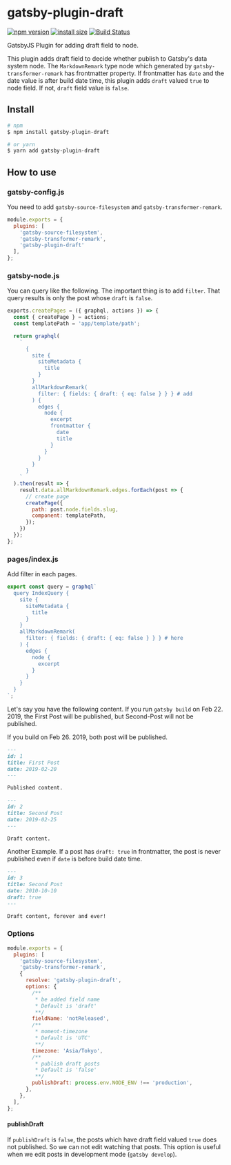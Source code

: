 # gatsby-plugin-draft

[![npm version](https://img.shields.io/npm/v/gatsby-plugin-draft.svg)](https://www.npmjs.com/package/gatsby-plugin-draft)
[![install size](https://packagephobia.now.sh/badge?p=gatsby-plugin-draft)](https://packagephobia.now.sh/result?p=gatsby-plugin-draft)
[![Build Status](https://travis-ci.com/shooontan/gatsby-plugin-draft.svg?branch=master)](https://travis-ci.com/shooontan/gatsby-plugin-draft)


GatsbyJS Plugin for adding draft field to node.

This plugin adds draft field to decide whether publish to Gatsby's data system node. The `MarkdownRemark` type node which generated by `gatsby-transformer-remark` has frontmatter property. If frontmatter has `date` and the date value is after build date time, this plugin adds `draft` valued `true` to node field. If not, `draft` field value is `false`.

## Install

```bash
# npm
$ npm install gatsby-plugin-draft

# or yarn
$ yarn add gatsby-plugin-draft
```

## How to use

### gatsby-config.js

You need to add `gatsby-source-filesystem` and `gatsby-transformer-remark`.

```js
module.exports = {
  plugins: [
    'gatsby-source-filesystem',
    'gatsby-transformer-remark',
    'gatsby-plugin-draft'
  ],
};
```

### gatsby-node.js

You can query like the following. The important thing is to add `filter`. That query results is only the post whose `draft` is `false`.

```js
exports.createPages = ({ graphql, actions }) => {
  const { createPage } = actions;
  const templatePath = 'app/template/path';

  return graphql(
    `
      {
        site {
          siteMetadata {
            title
          }
        }
        allMarkdownRemark(
          filter: { fields: { draft: { eq: false } } } # add
        ) {
          edges {
            node {
              excerpt
              frontmatter {
                date
                title
              }
            }
          }
        }
      }
    `
  ).then(result => {
    result.data.allMarkdownRemark.edges.forEach(post => {
      // create page
      createPage({
        path: post.node.fields.slug,
        component: templatePath,
      });
    })
  });
};
```

### pages/index.js

Add filter in each pages.

```js
export const query = graphql`
  query IndexQuery {
    site {
      siteMetadata {
        title
      }
    }
    allMarkdownRemark(
      filter: { fields: { draft: { eq: false } } } # here
    ) {
      edges {
        node {
          excerpt
        }
      }
    }
  }
`;
```

Let's say you have the following content. If you run `gatsby build` on Feb 22. 2019, the First Post will be published, but Second-Post will not be published.

If you build on Feb 26. 2019, both post will be published.

```md
---
id: 1
title: First Post
date: 2019-02-20
---

Published content.
```

```md
---
id: 2
title: Second Post
date: 2019-02-25
---

Draft content.
```

Another Example. If a post has `draft: true` in frontmatter, the post is never published even if `date` is before build date time.

```md
---
id: 3
title: Second Post
date: 2010-10-10
draft: true
---

Draft content, forever and ever!
```

### Options

```js
module.exports = {
  plugins: [
    'gatsby-source-filesystem',
    'gatsby-transformer-remark',
    {
      resolve: 'gatsby-plugin-draft',
      options: {
        /**
         * be added field name
         * Default is 'draft'
         **/
        fieldName: 'notReleased',
        /**
         * moment-timezone
         * Default is 'UTC'
         **/
        timezone: 'Asia/Tokyo',
        /**
         * publish draft posts
         * Default is 'false'
         **/
        publishDraft: process.env.NODE_ENV !== 'production',
      },
    },
  ],
};
```

#### publishDraft

If `publishDraft` is `false`, the posts which have draft field valued `true` does not published. So we can not edit watching that posts. This option is useful when we edit posts in development mode (`gatsby develop`).

